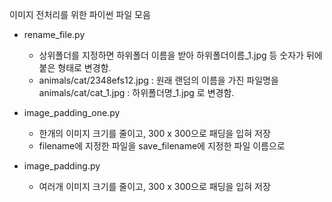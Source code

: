 이미지 전처리를 위한 파이썬 파일 모음

* rename_file.py
    - 상위폴더를 지정하면 하위폴더 이름을 받아 하위폴더이름_1.jpg 등 숫자가 뒤에 붙은 형태로 변경함.
    - animals/cat/2348efs12.jpg : 원래 랜덤의 이름을 가진 파일명을
      animals/cat/cat_1.jpg     : 하위폴더명_1.jpg 로 변경함.

* image_padding_one.py
    - 한개의 이미지 크기를 줄이고, 300 x 300으로 패딩을 입혀 저장
    - filename에 지정한 파일을 save_filename에 지정한 파일 이름으로

* image_padding.py
    - 여러개 이미지 크기를 줄이고, 300 x 300으로 패딩을 입혀 저장
